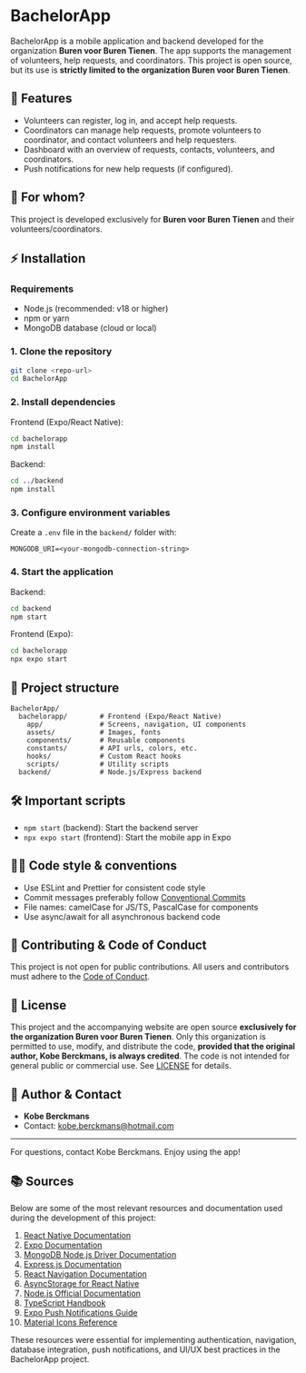 # BachelorApp

BachelorApp is a mobile application and backend developed for the organization **Buren voor Buren Tienen**. The app supports the management of volunteers, help requests, and coordinators. This project is open source, but its use is **strictly limited to the organization Buren voor Buren Tienen**.

## 📱 Features
- Volunteers can register, log in, and accept help requests.
- Coordinators can manage help requests, promote volunteers to coordinator, and contact volunteers and help requesters.
- Dashboard with an overview of requests, contacts, volunteers, and coordinators.
- Push notifications for new help requests (if configured).

## 🏢 For whom?
This project is developed exclusively for **Buren voor Buren Tienen** and their volunteers/coordinators.

## ⚡ Installation
### Requirements
- Node.js (recommended: v18 or higher)
- npm or yarn
- MongoDB database (cloud or local)

### 1. Clone the repository
```bash
git clone <repo-url>
cd BachelorApp
```

### 2. Install dependencies
Frontend (Expo/React Native):
```bash
cd bachelorapp
npm install
```
Backend:
```bash
cd ../backend
npm install
```

### 3. Configure environment variables
Create a `.env` file in the `backend/` folder with:
```
MONGODB_URI=<your-mongodb-connection-string>
```

### 4. Start the application
Backend:
```bash
cd backend
npm start
```
Frontend (Expo):
```bash
cd bachelorapp
npx expo start
```

## 📁 Project structure
```
BachelorApp/
  bachelorapp/        # Frontend (Expo/React Native)
    app/              # Screens, navigation, UI components
    assets/           # Images, fonts
    components/       # Reusable components
    constants/        # API urls, colors, etc.
    hooks/            # Custom React hooks
    scripts/          # Utility scripts
  backend/            # Node.js/Express backend
```

## 🛠️ Important scripts
- `npm start` (backend): Start the backend server
- `npx expo start` (frontend): Start the mobile app in Expo

## 🧑‍💻 Code style & conventions
- Use ESLint and Prettier for consistent code style
- Commit messages preferably follow [Conventional Commits](https://www.conventionalcommits.org/)
- File names: camelCase for JS/TS, PascalCase for components
- Use async/await for all asynchronous backend code

## 🤝 Contributing & Code of Conduct
This project is not open for public contributions. All users and contributors must adhere to the [Code of Conduct](CODE_OF_CONDUCT.md).

## 📝 License
This project and the accompanying website are open source **exclusively for the organization Buren voor Buren Tienen**. Only this organization is permitted to use, modify, and distribute the code, **provided that the original author, Kobe Berckmans, is always credited**. The code is not intended for general public or commercial use. See [LICENSE](LICENSE) for details.

## 👤 Author & Contact
- **Kobe Berckmans**
- Contact: kobe.berckmans@hotmail.com

---
For questions, contact Kobe Berckmans. Enjoy using the app!

## 📚 Sources

Below are some of the most relevant resources and documentation used during the development of this project:

1. [React Native Documentation](https://reactnative.dev/docs/getting-started)
2. [Expo Documentation](https://docs.expo.dev/)
3. [MongoDB Node.js Driver Documentation](https://mongodb.github.io/node-mongodb-native/)
4. [Express.js Documentation](https://expressjs.com/)
5. [React Navigation Documentation](https://reactnavigation.org/docs/getting-started)
6. [AsyncStorage for React Native](https://react-native-async-storage.github.io/async-storage/docs/install/)
7. [Node.js Official Documentation](https://nodejs.org/en/docs)
8. [TypeScript Handbook](https://www.typescriptlang.org/docs/handbook/intro.html)
9. [Expo Push Notifications Guide](https://docs.expo.dev/push-notifications/overview/)
10. [Material Icons Reference](https://fonts.google.com/icons)

These resources were essential for implementing authentication, navigation, database integration, push notifications, and UI/UX best practices in the BachelorApp project. 